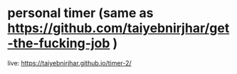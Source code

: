 # personal timer  (same as https://github.com/taiyebnirjhar/get-the-fucking-job )

live: https://taiyebnirjhar.github.io/timer-2/

